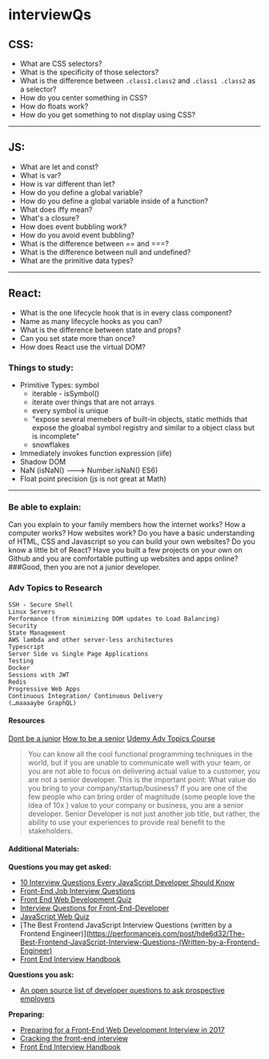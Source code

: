 # interviewQs

## CSS:
* What are CSS selectors?
* What is the specificity of those selectors?
* What is the difference between
```.class1.class2```
and
```.class1 .class2```
as a selector?
* How do you center something in CSS?
* How do floats work? 
* How do you get something to not display using CSS?
---
## JS:
* What are let and const?
* What is var?
* How is var different than let?
* How do you define a global variable?
* How do you define a global variable inside of a function?
* What does iffy mean?
* What's a closure?
* How does event bubbling work?
* How do you avoid event bubbling?
* What is the difference between == and ===?
* What is the difference between null and undefined?
* What are the primitive data types?
---
## React:
* What is the one lifecycle hook that is in every class component?
* Name as many lifecycle hooks as you can?
* What is the difference between state and props?
* Can you set state more than once?
* How does React use the virtual DOM?


### Things to study:
- Primitive Types: symbol
  * iterable - isSymbol()
  * iterate over things that are not arrays
  * every symbol is unique
  * "expose several memebers of built-in objects, static methids that expose the gloabal symbol registry and similar to a object class but is incomplete"
  * snowflakes
- Immediately invokes function expression (iife)
- Shadow DOM
- NaN (isNaN() ---> Number.isNaN() ES6)
- Float point precision (js is not great at Math)
----
### Be able to explain:
Can you explain to your family members how the internet works? 
How a computer works? 
How websites work? 
Do you have a basic understanding of HTML, CSS and Javascript so you can build your own websites? 
Do you know a little bit of React? 
Have you built a few projects on your own on Github and you are comfortable putting up websites and apps online? 
###Good, then you are not a junior developer.

### Adv Topics to Research
    SSH - Secure Shell
    Linux Servers
    Performance (from minimizing DOM updates to Load Balancing)
    Security
    State Management
    AWS lambda and other server-less architectures
    Typescript
    Server Side vs Single Page Applications
    Testing
    Docker
    Sessions with JWT
    Redis
    Progressive Web Apps
    Continuous Integration/ Continuous Delivery
    (…maaaaybe GraphQL)

#### Resources
[Dont be a junior](https://medium.com/@andreineagoie/learn-to-code-in-2018-get-hired-and-have-fun-along-the-way-b338247eed6a)
[How to be a senior](https://hackernoon.com/developers-edge-how-to-become-a-senior-developer-f1ec1738cf45)
[Udemy Adv Topics Course](https://www.udemy.com/the-complete-web-developer-in-2018/?couponCode=DBJUNIOR281)

>You can know all the cool functional programming techniques in the world, but if you are unable to communicate well with your team, or you are not able to focus on delivering actual value to a customer, you are not a senior developer. This is the important point: What value do you bring to your company/startup/business? If you are one of the few people who can bring order of magnitude (some people love the idea of 10x ) value to your company or business, you are a senior developer. Senior Developer is not just another job title, but rather, the ability to use your experiences to provide real benefit to the stakeholders.

#### Additional Materials:

**Questions you may get asked:**

- [10 Interview Questions Every JavaScript Developer Should Know](https://medium.com/javascript-scene/10-interview-questions-every-javascript-developer-should-know-6fa6bdf5ad95)
- [Front-End Job Interview Questions](http://h5bp.github.io/Front-end-Developer-Interview-Questions/)
- [Front End Web Development Quiz](http://davidshariff.com/quiz/)
- [Interview Questions for Front-End-Developer]()
- [JavaScript Web Quiz](http://thatjsdude.com/interview/index.html)
- [The Best Frontend JavaScript Interview Questions (written by a Frontend Engineer)](https://performancejs.com/post/hde6d32/The-Best-Frontend-JavaScript-Interview-Questions-(Written-by-a-Frontend-Engineer)
- [Front End Interview Handbook](https://github.com/yangshun/front-end-interview-handbook)

**Questions you ask:**

- [An open source list of developer questions to ask prospective employers](https://github.com/ChiperSoft/InterviewThis)

**Preparing:**

- [Preparing for a Front-End Web Development Interview in 2017](http://davidshariff.com/blog/preparing-for-a-front-end-web-development-interview-in-2017/)
- [Cracking the front-end interview](https://medium.freecodecamp.com/cracking-the-front-end-interview-9a34cd46237)
- [Front End Interview Handbook](https://github.com/yangshun/front-end-interview-handbook)
